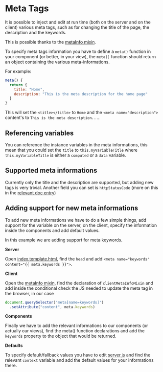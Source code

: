 # Meta Tags

It is possible to inject and edit at run time (both on the server and on the client) various meta tags, such as for changing the title of the page, the description and the keywords.

This is possible thanks to the [metaInfo mixin](../src/mixins/metaInfo.js).

To specify meta tags information you have to define a `meta()` function in your component (or better, in your view), the `meta()` function should return an object containing the various meta-informations.

For example:

```javascript
meta() {
  return {
    title: "Home",
    description: "This is the meta description for the home page"
  }
}
```

This will set the `<title></title>` to `Home` and the `<meta name="description">` content's to `This is the meta description...`.

## Referencing variables

You can reference the instance variables in the meta informations, this mean that you could set the `title` to `this.myVariableTitle` where `this.myVariableTitle` is either a `computed` or a `data` variable.

## Supported meta informations

Currently only the title and the description are supported, but adding new tags is very trivial. Another field you can set is `httpStatusCode` (more on this in the [relevant doc entry](Error-Handling.md))

## Adding support for new meta informations

To add new meta informations we have to do a few simple things, add support for the variable on the server, on the client, specify the information inside the components and add default values.

In this example we are adding support for meta keywords.

**Server**

Open [index.template.html](../src/index.template.html), find the `head` and add `<meta name="keywords" content="{{ meta.keywords }}">`.

**Client**

Open the [metaInfo mixin](../src/mixins/metaInfo.js), find the declaration of `clientMetaInfoMixin` and add inside the conditional check the JS needed to update the meta tag in the browser, in our case
```javascript
document.querySelector("meta[name=keywords]")
  .setAttribute("content", meta.keywords)
```

**Components**

Finally we have to add the relevant informations to our components (or actually our views), find the meta() function declarations and add the `keywords` property to the object that would be returned.

**Defaults**

To specify default/fallback values you have to edit [server.js](../server.js) and find the relevant `context` variable and add the default values for your informations there.
